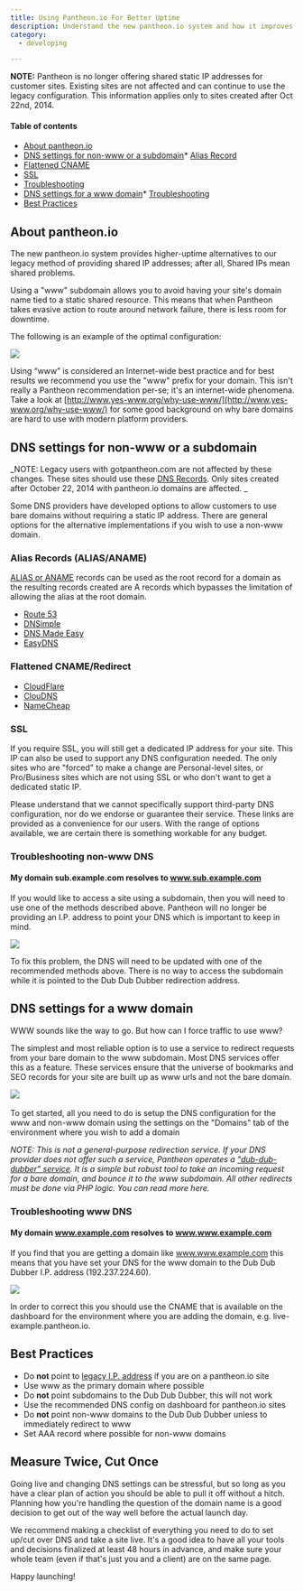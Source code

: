 ```yaml
---
title: Using Pantheon.io For Better Uptime
description: Understand the new pantheon.io system and how it improves uptime.
category:
  - developing

---
```


**NOTE:** Pantheon is no longer offering shared static IP addresses for customer sites. Existing sites are not affected and can continue to use the legacy configuration. This information applies only to sites created after Oct 22nd, 2014.

#### Table of contents

*   [About pantheon.io](#about)
*   [DNS settings for non-www or a subdomain](#dns-for-non-www)*   [Alias Record](#alias-records)
*   [Flattened CNAME](#flattened-cname)
*   [SSL](#ssl)
*   [Troubleshooting](#troubleshooting-non-www-dns)
*   [DNS settings for a www domain](#dns-settings-for-www)*   [Troubleshooting](#troubleshooting-www-dns)
*   [Best Practices](#best-practices)

## About pantheon.io

The new pantheon.io system provides higher-uptime alternatives to our legacy method of providing shared IP addresses; after all, Shared IPs mean shared problems.

Using a "www" subdomain allows you to avoid having your site's domain name tied to a static shared resource. This means that when Pantheon takes evasive action to route around network failure, there is less room for downtime.

The following is an example of the optimal configuration:

![](https://www.getpantheon.com/sites/default/files/docs/desk_images/376194)

Using “www” is considered an Internet-wide best practice and for best results we recommend you use the "www" prefix for your domain. This isn't really a Pantheon recommendation per-se; it's an internet-wide phenomena. Take a look at [http://www.yes-www.org/why-use-www/](http://www.yes-www.org/why-use-www/) for some good background on why bare domains are hard to use with modern platform providers.

## DNS settings for non-www or a subdomain

_NOTE: Legacy users with gotpantheon.com are not affected by these changes. These sites should use these [DNS Records](http://helpdesk.getpantheon.com/customer/portal/articles/1319336). Only sites created after October 22, 2014 with pantheon.io domains are affected. _

Some DNS providers have developed options to allow customers to use bare domains without requiring a static IP address. There are general options for the alternative implementations if you wish to use a non-www domain.

### Alias Records (ALIAS/ANAME)

[ALIAS or ANAME](http://help.dnsmadeeasy.com/spry_menu/aname-records/) records can be used as the root record for a domain as the resulting records created are A records which bypasses the limitation of allowing the alias at the root domain.

*   [Route 53](http://aws.amazon.com/route53/faqs/#Supported_DNS_record_types)
*   [DNSimple](https://dnsimple.com/plans)
*   [DNS Made Easy](http://www.dnsmadeeasy.com/services/aname-records/)
*   [EasyDNS](http://docs.easydns.com/aname-records/)

### Flattened CNAME/Redirect

*   [CloudFlare](https://support.cloudflare.com/hc/en-us/articles/200169056-CNAME-Flattening-RFC-compliant-support-for-CNAME-at-the-root)
*   [ClouDNS](https://www.cloudns.net/features/)
*   [NameCheap](https://www.namecheap.com/domains/freedns.aspx)

### SSL

If you require SSL, you will still get a dedicated IP address for your site. This IP can also be used to support any DNS configuration needed. The only sites who are "forced" to make a change are Personal-level sites, or Pro/Business sites which are not using SSL or who don't want to get a dedicated static IP.

Please understand that we cannot specifically support third-party DNS configuration, nor do we endorse or guarantee their service. These links are provided as a convenience for our users. With the range of options available, we are certain there is something workable for any budget.

### Troubleshooting non-www DNS

#### My domain sub.example.com resolves to&nbsp;www.sub.example.com

If you would like to access a site using a subdomain, then you will need to use one of the methods described above. Pantheon will no longer be providing an I.P. address to point your DNS which is important to keep in mind.

![](https://www.getpantheon.com/sites/default/files/docs/desk_images/376209)

To fix this problem, the DNS will need to be updated with one of the recommended methods above. There is no way to access the subdomain while it is pointed to the Dub Dub Dubber redirection address.

## DNS settings for a www domain

WWW sounds like the way to go. But how can I force traffic to use www?

The simplest and most reliable option is to use a service to redirect requests from your bare domain to the www subdomain. Most DNS services offer this as a feature. These services ensure that the universe of bookmarks and SEO records for your site are built up as www urls and not the bare domain.

​![](https://www.getpantheon.com/sites/default/files/docs/desk_images/376216)​

To get started, all you need to do is setup the DNS configuration for the www and non-www domain using the settings on the "Domains" tab of the environment where you wish to add a domain

_NOTE: This is not a general-purpose redirection service. If your DNS provider does not offer such a service, Pantheon operates a ["dub-dub-dubber" service](http://helpdesk.getpantheon.com/customer/portal/articles/1319336#pantheon_www_redirection). It is a simple but robust tool to take an incoming request for a bare domain, and bounce it to the www subdomain. All other redirects must be done via PHP logic. You can read more here._

### Troubleshooting www DNS

#### My domain www.example.com resolves to&nbsp;www.www.example.com

If you find that you are getting a domain like www.www.example.com this means that you have set your DNS for the www domain to the Dub Dub Dubber I.P. address (192.237.224.60).

![](https://www.getpantheon.com/sites/default/files/docs/desk_images/376201)

In order to correct this you should use the CNAME that is available on the dashboard for the environment where you are adding the domain, e.g. live-example.pantheon.io.

## Best Practices

*   Do **not** point to [legacy I.P. address](http://helpdesk.getpantheon.com/customer/portal/articles/1319336) if you are on a pantheon.io site
*   Use www as the primary domain where possible
*   Do **not** point subdomains to the Dub Dub Dubber, this will not work
*   Use the recommended DNS config on dashboard for pantheon.io sites
*   Do **not** point non-www domains to the Dub Dub Dubber unless to immediately redirect to www
*   Set AAA record where possible for non-www domains

## Measure Twice, Cut Once

Going live and changing DNS settings can be stressful, but so long as you have a clear plan of action you should be able to pull it off without a hitch. Planning how you're handling the question of the domain name is a good decision to get out of the way well before the actual launch day.

We recommend making a checklist of everything you need to do to set up/cut over DNS and take a site live. It's a good idea to have all your tools and decisions finalized at least 48 hours in advance, and make sure your whole team (even if that's just you and a client) are on the same page.

Happy launching!
